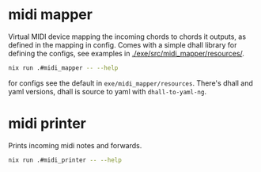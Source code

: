 
# midi mapper

Virtual MIDI device mapping the incoming chords to chords it outputs, as defined in the mapping in config.
Comes with a simple dhall library for defining the configs, see examples in [./exe/src/midi_mapper/resources/](./exe/src/midi_mapper/resources/).

```bash
nix run .#midi_mapper -- --help
```

for configs see the default in `exe/midi_mapper/resources`. There's dhall and yaml versions, dhall is source to yaml with `dhall-to-yaml-ng`.

# midi printer

Prints incoming midi notes and forwards.

```bash
nix run .#midi_printer -- --help
```
